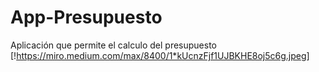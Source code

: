 # App-Presupuesto
 Aplicación que permite el calculo del presupuesto
[!https://miro.medium.com/max/8400/1*kUcnzFjf1UJBKHE8oj5c6g.jpeg]
